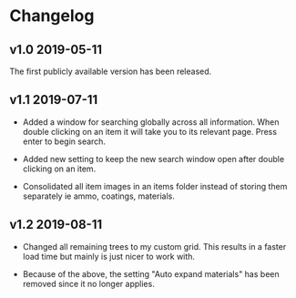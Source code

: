 # Changelog

## v1.0 2019-05-11

The first publicly available version has been released.

## v1.1 2019-07-11

* Added a window for searching globally across all information. When double clicking on an item it will take you to its relevant page. Press enter to begin search.

* Added new setting to keep the new search window open after double clicking on an item.

* Consolidated all item images in an items folder instead of storing them separately ie ammo, coatings, materials.

## v1.2 2019-08-11

* Changed all remaining trees to my custom grid. This results in a faster load time but mainly is just nicer to work with.

* Because of the above, the setting "Auto expand materials" has been removed since it no longer applies.
